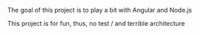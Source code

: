The goal of this project is to play a bit with Angular and Node.js

This project is for fun, thus, no test / and terrible architecture
